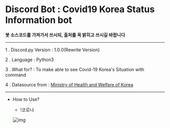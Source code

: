 Discord Bot : Covid19 Korea Status Information bot
===

**봇 소스코드를 가져가서 쓰시되, 출처를 꼭 밝히고 쓰시길 바랍니다**

***
1 . Discord.py Version : 1.0.0(Rewrite Version)

2 . Language : Python3

3 . What for? : To make able to see Covid-19 Korea's Situation with command

4 . Datasource from  : [Ministry of Health and Welfare of Korea](http://ncov.mohw.go.kr/index.jsp)
***

- How to Use?

    - !코로나
    
    ![img](https://scontent-ssn1-1.xx.fbcdn.net/v/t1.0-9/91051526_1165154833827748_8728916057206554624_n.jpg?_nc_cat=101&_nc_sid=8024bb&_nc_ohc=FNn7V-Ha8pYAX92dD8g&_nc_ht=scontent-ssn1-1.xx&oh=4ccf25a7b0dbe9927e03b2fa39a7a39b&oe=5EA4954F)
